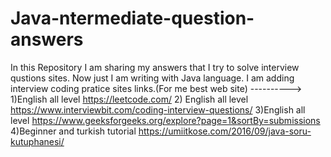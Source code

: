 # Java-ntermediate-question-answers
In this Repository I am sharing my answers that I try to solve interview qustions sites.
Now just I am writing with Java language.
I am adding interview coding pratice sites links.(For me best web site)
---------->
1)English all level
https://leetcode.com/
2) English all level
https://www.interviewbit.com/coding-interview-questions/
3)English all level
https://www.geeksforgeeks.org/explore?page=1&sortBy=submissions
4)Beginner and turkish tutorial
https://umiitkose.com/2016/09/java-soru-kutuphanesi/
